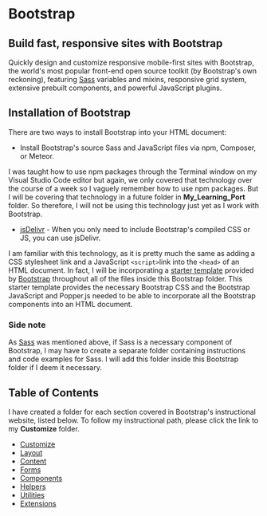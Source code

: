 # Bootstrap

## Build fast, responsive sites with Bootstrap

Quickly design and customize responsive mobile-first sites with Bootstrap, the world's most popular front-end open source toolkit (by Bootstrap's own reckoning), featuring [Sass](https://sass-lang.com/) variables and mixins, responsive grid system, extensive prebuilt components, and powerful JavaScript plugins.

## Installation of Bootstrap

There are two ways to install Bootstrap into your HTML document:

* Install Bootstrap's source Sass and JavaScript files via npm, Composer, or Meteor.

I was taught how to use npm packages through the Terminal window on my Visual Studio Code editor but again, we only covered that technology over the course of a week so I vaguely remember how to use npm packages. But I will be covering that technology in a future folder in **My_Learning_Port** folder. So therefore, I will not be using this technology just yet as I work with Bootstrap.

* [jsDelivr](https://www.jsdelivr.com/) - When you only need to include Bootstrap's compiled CSS or JS, you can use jsDelivr.

I am familiar with this technology, as it is pretty much the same as adding a CSS stylesheet link and a JavaScript ```<script>```link into the ```<head>``` of an HTML document. In fact, I will be incorporating a [starter template](https://github.com/AndrewSRea/My_Learning_Port/blob/main/Bootstrap/starter-template.html) provided by [Bootstrap](https://getbootstrap.com/docs/5.0/getting-started/introduction/#starter-template) throughout all of the files inside this Bootstrap folder. 
This starter template provides the necessary Bootstrap CSS and the Bootstrap JavaScript and Popper.js needed to be able to incorporate
all the Bootstrap components into an HTML document.

### Side note

As [Sass](https://sass-lang.com/) was mentioned above, if Sass is a necessary component of Bootstrap, I may have to create a separate folder containing instructions and code examples for Sass. I will add this folder inside this Bootstrap folder if I deem it necessary.

## Table of Contents

I have created a folder for each section covered in Bootstrap's instructional website, listed below. To follow my instructional path, please click the link to my **Customize** folder.

* [Customize]()
* [Layout](https://github.com/AndrewSRea/My_Learning_Port/tree/main/Bootstrap/Layout)
* [Content](https://github.com/AndrewSRea/My_Learning_Port/tree/main/Bootstrap/Content)
* [Forms](https://github.com/AndrewSRea/My_Learning_Port/tree/main/Bootstrap/Forms)
* [Components]()
* [Helpers]()
* [Utilities]()
* [Extensions]()